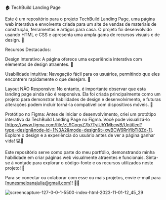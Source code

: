 🏠 TechBuild Landing Page

Este é um repositório para o projeto TechBuild Landing Page, uma página web interativa e envolvente criada para um site de vendas de materiais de construção, ferramentas e artigos para casa. O projeto foi desenvolvido usando HTML e CSS e apresenta uma ampla gama de recursos visuais e de design. 🚀

Recursos Destacados:

Design Interativo: A página oferece uma experiência interativa com elementos de design atraentes. 💫

Usabilidade Intuitiva: Navegação fácil para os usuários, permitindo que eles encontrem rapidamente o que desejam. 🧭

Layout NÃO Responsivo: No entanto, é importante observar que esta landing page ainda não é responsiva. Ela foi criada principalmente como um projeto para demonstrar habilidades de design e desenvolvimento, e futuras alterações podem incluir torná-la compatível com dispositivos móveis. 📱

Protótipo no Figma: Antes de iniciar o desenvolvimento, criei um protótipo interativo da TechBuild Landing Page no Figma. Você pode visualizá-lo [https://www.figma.com/file/zL9CoqyZ7b7TyiUhYMbcwB/Untitled?type=design&node-id=1%3A2&mode=design&t=xwBCW9RnYibTi8Zd-1]. Explore o design e a experiência do usuário antes de ver a página ganhar vida! 💻🎨

Este repositório serve como parte do meu portfólio, demonstrando minha habilidade em criar páginas web visualmente atraentes e funcionais. Sinta-se à vontade para explorar o código-fonte e os recursos utilizados neste projeto! 🌟


Para se conectar ou colaborar com esse ou mais projetos, envie e-mail para [nunesmeloanajulia@gmail.com]! 🚀✨



![screencapture-127-0-0-1-5500-index-html-2023-11-01-12_45_29](https://github.com/eudirianaju/TechBuild_LadingPage/assets/100884185/c2da0bcc-125d-4fc0-b0b2-7da3df51aa49)

